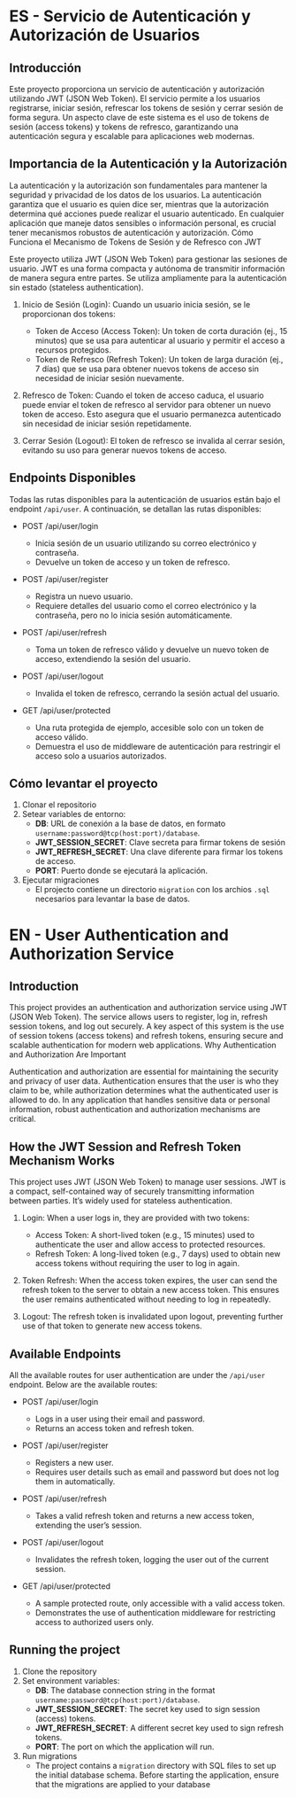 # ES - Servicio de Autenticación y Autorización de Usuarios
## Introducción

Este proyecto proporciona un servicio de autenticación y autorización utilizando JWT (JSON Web Token). El servicio permite a los usuarios registrarse, iniciar sesión, refrescar los tokens de sesión y cerrar sesión de forma segura. Un aspecto clave de este sistema es el uso de tokens de sesión (access tokens) y tokens de refresco, garantizando una autenticación segura y escalable para aplicaciones web modernas.

## Importancia de la Autenticación y la Autorización

La autenticación y la autorización son fundamentales para mantener la seguridad y privacidad de los datos de los usuarios. La autenticación garantiza que el usuario es quien dice ser, mientras que la autorización determina qué acciones puede realizar el usuario autenticado. En cualquier aplicación que maneje datos sensibles o información personal, es crucial tener mecanismos robustos de autenticación y autorización.
Cómo Funciona el Mecanismo de Tokens de Sesión y de Refresco con JWT

Este proyecto utiliza JWT (JSON Web Token) para gestionar las sesiones de usuario. JWT es una forma compacta y autónoma de transmitir información de manera segura entre partes. Se utiliza ampliamente para la autenticación sin estado (stateless authentication).

1. Inicio de Sesión (Login): Cuando un usuario inicia sesión, se le proporcionan dos tokens:
    - Token de Acceso (Access Token): Un token de corta duración (ej., 15 minutos) que se usa para autenticar al usuario y permitir el acceso a recursos protegidos.
    - Token de Refresco (Refresh Token): Un token de larga duración (ej., 7 días) que se usa para obtener nuevos tokens de acceso sin necesidad de iniciar sesión nuevamente.

2. Refresco de Token: Cuando el token de acceso caduca, el usuario puede enviar el token de refresco al servidor para obtener un nuevo token de acceso. Esto asegura que el usuario permanezca autenticado sin necesidad de iniciar sesión repetidamente.

3. Cerrar Sesión (Logout): El token de refresco se invalida al cerrar sesión, evitando su uso para generar nuevos tokens de acceso.

## Endpoints Disponibles

Todas las rutas disponibles para la autenticación de usuarios están bajo el endpoint `/api/user`. A continuación, se detallan las rutas disponibles:

- POST /api/user/login
    - Inicia sesión de un usuario utilizando su correo electrónico y contraseña.
    - Devuelve un token de acceso y un token de refresco.

- POST /api/user/register
    - Registra un nuevo usuario.
    - Requiere detalles del usuario como el correo electrónico y la contraseña, pero no lo inicia sesión automáticamente.

- POST /api/user/refresh
    - Toma un token de refresco válido y devuelve un nuevo token de acceso, extendiendo la sesión del usuario.

- POST /api/user/logout
    - Invalida el token de refresco, cerrando la sesión actual del usuario.

- GET /api/user/protected
    - Una ruta protegida de ejemplo, accesible solo con un token de acceso válido.
    - Demuestra el uso de middleware de autenticación para restringir el acceso solo a usuarios autorizados.
        
## Cómo levantar el proyecto
1. Clonar el repositorio
2. Setear variables de entorno:
    - **DB**: URL de conexión a la base de datos, en formato `username:password@tcp(host:port)/database`.
    - **JWT_SESSION_SECRET**: Clave secreta para firmar tokens de sesión
    - **JWT_REFRESH_SECRET**: Una clave diferente para firmar los tokens de acceso.
    - **PORT**: Puerto donde se ejecutará la aplicación.
3. Ejecutar migraciones
    - El projecto contiene un directorio `migration` con los archios `.sql` necesarios para levantar la base de datos.

# EN - User Authentication and Authorization Service
## Introduction

This project provides an authentication and authorization service using JWT (JSON Web Token). The service allows users to register, log in, refresh session tokens, and log out securely. A key aspect of this system is the use of session tokens (access tokens) and refresh tokens, ensuring secure and scalable authentication for modern web applications.
Why Authentication and Authorization Are Important

Authentication and authorization are essential for maintaining the security and privacy of user data. Authentication ensures that the user is who they claim to be, while authorization determines what the authenticated user is allowed to do. In any application that handles sensitive data or personal information, robust authentication and authorization mechanisms are critical.

## How the JWT Session and Refresh Token Mechanism Works

This project uses JWT (JSON Web Token) to manage user sessions. JWT is a compact, self-contained way of securely transmitting information between parties. It’s widely used for stateless authentication.

1. Login: When a user logs in, they are provided with two tokens:
    - Access Token: A short-lived token (e.g., 15 minutes) used to authenticate the user and allow access to protected resources.
    - Refresh Token: A long-lived token (e.g., 7 days) used to obtain new access tokens without requiring the user to log in again.

2. Token Refresh: When the access token expires, the user can send the refresh token to the server to obtain a new access token. This ensures the user remains authenticated without needing to log in repeatedly.

3. Logout: The refresh token is invalidated upon logout, preventing further use of that token to generate new access tokens.

## Available Endpoints

All the available routes for user authentication are under the `/api/user` endpoint. Below are the available routes:

- POST /api/user/login
    - Logs in a user using their email and password.
    - Returns an access token and refresh token.

- POST /api/user/register
    - Registers a new user.
    - Requires user details such as email and password but does not log them in automatically.

- POST /api/user/refresh
    - Takes a valid refresh token and returns a new access token, extending the user’s session.

- POST /api/user/logout
    - Invalidates the refresh token, logging the user out of the current session.

- GET /api/user/protected
    - A sample protected route, only accessible with a valid access token.
    - Demonstrates the use of authentication middleware for restricting access to authorized users only.

## Running the project

1. Clone the repository
2. Set environment variables:
    - **DB**: The database connection string in the format `username:password@tcp(host:port)/database`.
    - **JWT_SESSION_SECRET**: The secret key used to sign session (access) tokens.
    - **JWT_REFRESH_SECRET**: A different secret key used to sign refresh tokens.
    - **PORT**: The port on which the application will run.
3. Run migrations
    - The project contains a `migration` directory with SQL files to set up the initial database schema. Before starting the application, ensure that the migrations are applied to your database
    